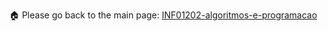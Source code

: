 🏠 Please go back to the main page: <a href="https://github.com/fermyno/bachelor-of-Science-in-Physics/tree/main/INF01202-algoritmos-e-programacao">INF01202-algoritmos-e-programacao</a>
